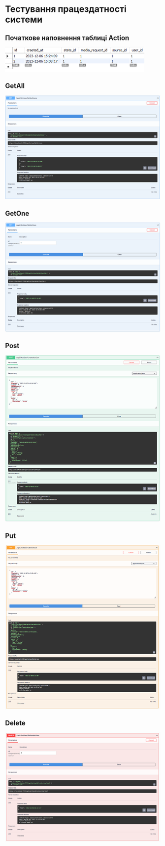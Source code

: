 # Тестування працездатності системи

## Початкове наповнення таблиці Action
<p>
    <img src="./media/tableSetup.png">
</p>

## GetAll
<p>
    <img src="./media/getAll.png">
</p>

## GetOne
<p>
    <img src="./media/getOne.png">
</p>

## Post
<p>
    <img src="./media/post.png">
</p>

## Put
<p>
        <img src="./media/put.png">
</p>

## Delete
<p>
        <img src="./media/delete.png">
</p>

